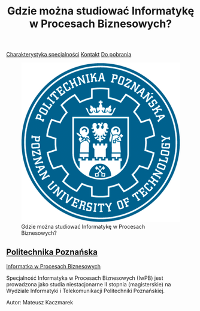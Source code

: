<link rel="canonical" href="https://kaczmarekmateusz.github.io/IwPB/">

<header>
  <h1>Gdzie można studiować Informatykę w Procesach Biznesowych?</h1>
</header>

[Charakterystyka specjalności](./preferences.md)
[Kontakt](./contact.md)
[Do pobrania](./downloads.md)

<article>
  
  <figure>
    <img src="./logopp.png" alt="IwPB" class="center">
    <figcaption>Gdzie można studiować Informatykę w Procesach Biznesowych?</figcaption>
  </figure>
  
  <h2><a href="https://www.put.poznan.pl/rekrutacja">Politechnika Poznańska</a></h2>
  <p><a href="https://www.cs.put.poznan.pl/iwpb/site/">Informatka w Procesach Biznesowych</a></p>
  
  <p>Specjalność Informatyka w Procesach Biznesowych (IwPB) jest prowadzona jako studia niestacjonarne II stopnia (magisterskie) na Wydziale Informatyki i Telekomunikacji Politechniki Poznańskiej.</p>
  
  <div class="addthis_inline_share_toolbox_dhqa"></div>
  
</article>

<footer>
  <p>Autor: Mateusz Kaczmarek</p>
</footer>

<script type="text/javascript" src="//s7.addthis.com/js/300/addthis_widget.js#pubid=ra-627431c7c313d5c6"></script>
